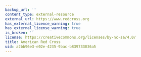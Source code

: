 ```yaml
---
backup_url: ''
content_type: external-resource
external_url: https://www.redcross.org
has_external_licence_warning: true
has_external_license_warning: true
is_broken: ''
license: https://creativecommons.org/licenses/by-nc-sa/4.0/
title: American Red Cross
uid: a2bb96e3-e02e-4235-9bac-b839733836a5
---
```

